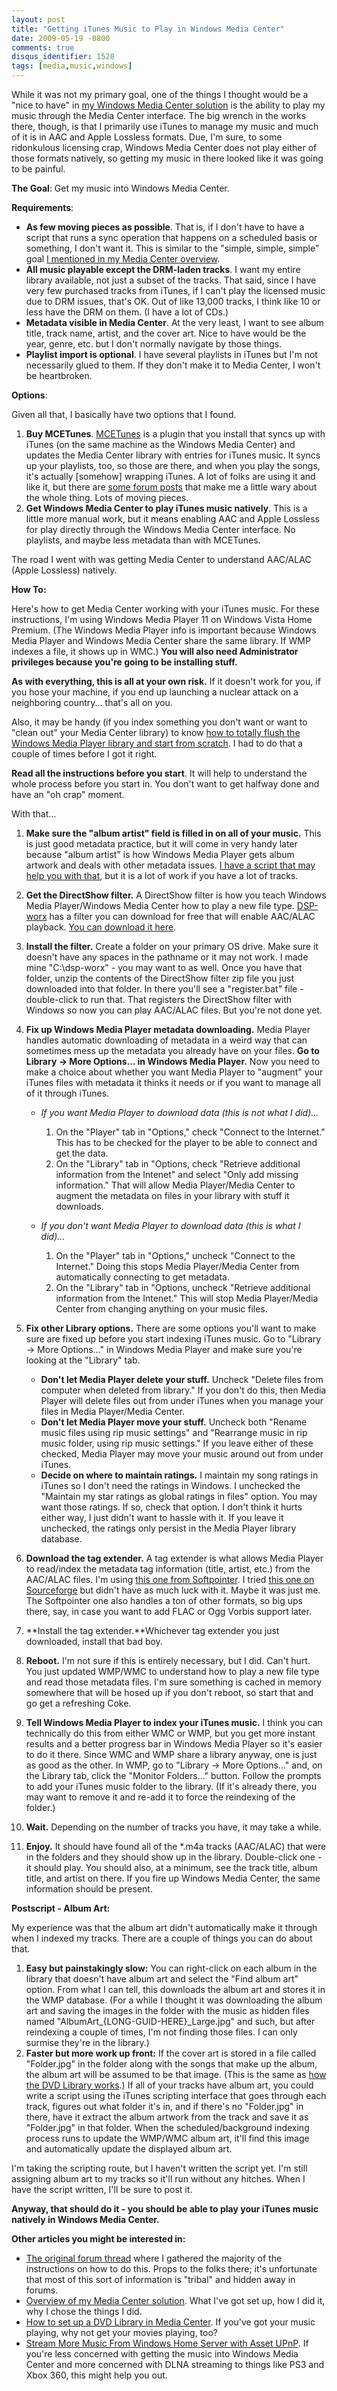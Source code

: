 ```yaml
---
layout: post
title: "Getting iTunes Music to Play in Windows Media Center"
date: 2009-05-19 -0800
comments: true
disqus_identifier: 1528
tags: [media,music,windows]
---
```

While it was not my primary goal, one of the things I thought would be a
"nice to have" in [my Windows Media Center
solution](/archive/2008/09/30/overview-of-my-media-center-solution.aspx)
is the ability to play my music through the Media Center interface. The
big wrench in the works there, though, is that I primarily use iTunes to
manage my music and much of it is in AAC and Apple Lossless formats.
Due, I'm sure, to some ridonkulous licensing crap, Windows Media Center
does not play either of those formats natively, so getting my music in
there looked like it was going to be painful.

**The Goal**: Get my music into Windows Media Center.

**Requirements**:

- **As few moving pieces as possible**. That is, if I don't have to
    have a script that runs a sync operation that happens on a scheduled
    basis or something, I don't want it. This is similar to the "simple,
    simple, simple" goal [I mentioned in my Media Center
    overview](/archive/2008/09/30/overview-of-my-media-center-solution.aspx).
- **All music playable except the DRM-laden tracks**. I want my entire
    library available, not just a subset of the tracks. That said, since
    I have very few purchased tracks from iTunes, if I can't play the
    licensed music due to DRM issues, that's OK. Out of like 13,000
    tracks, I think like 10 or less have the DRM on them. (I have a lot
    of CDs.)
- **Metadata visible in Media Center**. At the very least, I want to
    see album title, track name, artist, and the cover art. Nice to have
    would be the year, genre, etc. but I don't normally navigate by
    those things.
- **Playlist import is optional**. I have several playlists in iTunes
    but I'm not necessarily glued to them. If they don't make it to
    Media Center, I won't be heartbroken.

**Options**:

Given all that, I basically have two options that I found.

1. **Buy MCETunes**. [MCETunes](http://www.mcetunes.com/) is a plugin
    that you install that syncs up with iTunes (on the same machine as
    the Windows Media Center) and updates the Media Center library with
    entries for iTunes music. It syncs up your playlists, too, so those
    are there, and when you play the songs, it's actually [somehow]
    wrapping iTunes. A lot of folks are using it and like it, but there
    are [some forum posts](http://www.proxure.com/forums/index.php?c=2)
    that make me a little wary about the whole thing. Lots of moving
    pieces.
2. **Get Windows Media Center to play iTunes music natively**. This is
    a little more manual work, but it means enabling AAC and Apple
    Lossless for play directly through the Windows Media Center
    interface. No playlists, and maybe less metadata than with MCETunes.

The road I went with was getting Media Center to understand AAC/ALAC
(Apple Lossless) natively.

**How To:**

Here's how to get Media Center working with your iTunes music. For these
instructions, I'm using Windows Media Player 11 on Windows Vista Home
Premium. (The Windows Media Player info is important because Windows
Media Player and Windows Media Center share the same library. If WMP
indexes a file, it shows up in WMC.) **You will also need Administrator
privileges because you're going to be installing stuff.**

**As with everything, this is all at your own risk.** If it doesn't work
for you, if you hose your machine, if you end up launching a nuclear
attack on a neighboring country... that's all on you.

Also, it may be handy (if you index something you don't want or want to
"clean out" your Media Center library) to know [how to totally flush the
Windows Media Player library and start from
scratch](http://www.krunk4ever.com/blog/2007/09/16/reindexing-media-center-library/).
I had to do that a couple of times before I got it right.

**Read all the instructions before you start**. It will help to
understand the whole process before you start in. You don't want to get
halfway done and have an "oh crap" moment.

With that...

1. **Make sure the "album artist" field is filled in on all of your
    music.** This is just good metadata practice, but it will come in
    very handy later because "album artist" is how Windows Media Player
    gets album artwork and deals with other metadata issues. [I have a
    script that may help you with
    that](/archive/2009/05/09/automatically-set-album-artist-in-itunes.aspx),
    but it is a lot of work if you have a lot of tracks.
2. **Get the DirectShow filter.** A DirectShow filter is how you teach
    Windows Media Player/Windows Media Center how to play a new file
    type. [DSP-worx](http://www.dsp-worx.de/) has a filter you can
    download for free that will enable AAC/ALAC playback. [You can
    download it
    here](http://files.dsp-worx.de/dsmp3source_aac_alac.zip).
3. **Install the filter.** Create a folder on your primary OS drive.
    Make sure it doesn't have any spaces in the pathname or it may not
    work. I made mine "C:\\dsp-worx" - you may want to as well. Once you
    have that folder, unzip the contents of the DirectShow filter zip
    file you just downloaded into that folder. In there you'll see a
    "register.bat" file - double-click to run that. That registers the
    DirectShow filter with Windows so now you can play AAC/ALAC files.
    But you're not done yet.
4. **Fix up Windows Media Player metadata downloading.** Media Player
    handles automatic downloading of metadata in a weird way that can
    sometimes mess up the metadata you already have on your files. **Go
    to Library -\> More Options... in Windows Media Player.** Now you
    need to make a choice about whether you want Media Player to
    "augment" your iTunes files with metadata it thinks it needs or if
    you want to manage all of it through iTunes.
    - *If you want Media Player to download data (this is not what I
        did)...*
        1. On the "Player" tab in "Options," check "Connect to the
            Internet." This has to be checked for the player to be able
            to connect and get the data.
        2. On the "Library" tab in "Options, check "Retrieve additional
            information from the Intenet" and select "Only add missing
            information." That will allow Media Player/Media Center to
            augment the metadata on files in your library with stuff it
            downloads.

    - *If you don't want Media Player to download data (this is what I
        did)...*
        1. On the "Player" tab in "Options," uncheck "Connect to the
            Internet." Doing this stops Media Player/Media Center from
            automatically connecting to get metadata.
        2. On the "Library" tab in "Options, uncheck "Retrieve
            additional information from the Intenet." This will stop
            Media Player/Media Center from changing anything on your
            music files.

5. **Fix other Library options.** There are some options you'll want to
    make sure are fixed up before you start indexing iTunes music. Go to
    "Library -\> More Options..." in Windows Media Player and make sure
    you're looking at the "Library" tab.
    - **Don't let Media Player delete your stuff.** Uncheck "Delete
        files from computer when deleted from library." If you don't do
        this, then Media Player will delete files out from under iTunes
        when you manage your files in Media Player/Media Center.
    - **Don't let Media Player move your stuff.** Uncheck both "Rename
        music files using rip music settings" and "Rearrange music in
        rip music folder, using rip music settings." If you leave either
        of these checked, Media Player may move your music around out
        from under iTunes.
    - **Decide on where to maintain ratings.** I maintain my song
        ratings in iTunes so I don't need the ratings in Windows. I
        unchecked the "Maintain my star ratings as global ratings in
        files" option. You may want those ratings. If so, check that
        option. I don't think it hurts either way, I just didn't want to
        hassle with it. If you leave it unchecked, the ratings only
        persist in the Media Player library database.

6. **Download the tag extender.** A tag extender is what allows Media
    Player to read/index the metadata tag information (title, artist,
    etc.) from the AAC/ALAC files. I'm using [this one from
    Softpointer](http://www.softpointer.com/WMPTagSupport.htm). I tried
    [this one on
    Sourceforge](http://sourceforge.net/projects/wmptagext/) but didn't
    have as much luck with it. Maybe it was just me. The Softpointer one
    also handles a ton of other formats, so big ups there, say, in case
    you want to add FLAC or Ogg Vorbis support later.
7. **Install the tag extender.**Whichever tag extender you just
    downloaded, install that bad boy.
8. **Reboot.** I'm not sure if this is entirely necessary, but I did.
    Can't hurt. You just updated WMP/WMC to understand how to play a new
    file type and read those metadata files. I'm sure something is
    cached in memory somewhere that will be hosed up if you don't
    reboot, so start that and go get a refreshing Coke.
9. **Tell Windows Media Player to index your iTunes music.** I think
    you can technically do this from either WMC or WMP, but you get more
    instant results and a better progress bar in Windows Media Player so
    it's easier to do it there. Since WMC and WMP share a library
    anyway, one is just as good as the other. In WMP, go to "Library -\>
    More Options..." and, on the Library tab, click the "Monitor
    Folders..." button. Follow the prompts to add your iTunes music
    folder to the library. (If it's already there, you may want to
    remove it and re-add it to force the reindexing of the folder.)
10. **Wait.** Depending on the number of tracks you have, it may take a
    while.
11. **Enjoy.** It should have found all of the \*.m4a tracks (AAC/ALAC)
    that were in the folders and they should show up in the library.
    Double-click one - it should play. You should also, at a minimum,
    see the track title, album title, and artist on there. If you fire
    up Windows Media Center, the same information should be present.

**Postscript - Album Art:**

My experience was that the album art didn't automatically make it
through when I indexed my tracks. There are a couple of things you can
do about that.

1. **Easy but painstakingly slow:** You can right-click on each album
    in the library that doesn't have album art and select the "Find
    album art" option. From what I can tell, this downloads the album
    art and stores it in the WMP database. (For a while I thought it was
    downloading the album art and saving the images in the folder with
    the music as hidden files named
    "AlbumArt\_{LONG-GUID-HERE}\_Large.jpg" and such, but after
    reindexing a couple of times, I'm not finding those files. I can
    only surmise they're in the library.)
2. **Faster but more work up front:** If the cover art is stored in a
    file called "Folder.jpg" in the folder along with the songs that
    make up the album, the album art will be assumed to be that image.
    (This is the same as [how the DVD Library
    works](/archive/2008/09/12/how-to-set-up-a-dvd-library-in-windows-media.aspx).) If
    all of your tracks have album art, you could write a script using
    the iTunes scripting interface that goes through each track, figures
    out what folder it's in, and if there's no "Folder.jpg" in there,
    have it extract the album artwork from the track and save it as
    "Folder.jpg" in that folder. When the scheduled/background indexing
    process runs to update the WMP/WMC album art, it'll find this image
    and automatically update the displayed album art.

I'm taking the scripting route, but I haven't written the script yet.
I'm still assigning album art to my tracks so it'll run without any
hitches. When I have the script written, I'll be sure to post it.

**Anyway, that should do it - you should be able to play your iTunes
music natively in Windows Media Center.**

**Other articles you might be interested in:**

- [The original forum
    thread](http://www.technologyquestions.com/technology/windows-media/133228-displaying-m4a-media-player-11-library-media-center-vista.html)
    where I gathered the majority of the instructions on how to do this.
    Props to the folks there; it's unfortunate that most of this sort of
    information is "tribal" and hidden away in forums.
- [Overview of my Media Center
    solution](/archive/2008/09/30/overview-of-my-media-center-solution.aspx).
    What I've got set up, how I did it, why I chose the things I did.
- [How to set up a DVD Library in Media
    Center](/archive/2008/09/12/how-to-set-up-a-dvd-library-in-windows-media.aspx).
    If you've got your music playing, why not get your movies playing,
    too?
- [Stream More Music From Windows Home Server with Asset
    UPnP](/archive/2009/08/11/stream-more-music-from-windows-home-server-with-asset-upnp.aspx).
    If you're less concerned with getting the music into Windows Media
    Center and more concerned with DLNA streaming to things like PS3 and
    Xbox 360, this might help you out.
